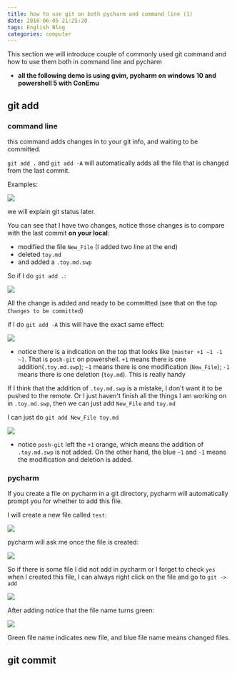 ```yaml
---
title: how to use git on both pycharm and command line (1)
date: 2016-06-05 21:25:20
tags: English Blog
categories: computer
---
```


This section we will introduce couple of commonly used git command and how to use them both in command line and pycharm

* **all the following demo is using gvim, pycharm on windows 10 and powershell 5 with ConEmu**


## git add 

### command line

this command adds changes in to your git info, and waiting to be committed.

`git add .` and `git add -A` will automatically adds all the file that is changed from the last commit.

Examples:

![](/images/git_basic/git_status.PNG)

we will explain git status later.

You can see that I have two changes, notice those changes is to compare with the last commit **on your local**: 

  * modified the file `New_File` (I added two line at the end)
  * deleted `toy.md`
  * and added a `.toy.md.swp`

So if I do `git add .`:

![](/images/git_basic/git_add_dot.PNG)

All the change is added and ready to be committed (see that on the top `Changes to be committed`)

if I do `git add -A` this will have the exact same effect:

![](/images/git_basic/git_add_minusA.PNG)

* notice there is a indication on the top that looks like `[master +1 ~1 -1 ~]`.
That is `posh-git` on powershell. 
`+1` means there is one addition(`.toy.md.swp`); 
`~1` means there is one modification (`New_File`);
`-1` means there is one deletion (`toy.md`).
This is really handy

If I think that the addition of `.toy.md.swp` is a mistake, I don't want it to be pushed to the remote.
Or I just haven't finish all the things I am working on in `.toy.md.swp`, 
then we can just add `New_File` and `toy.md`

I can just do `git add New_File toy.md`

![](/images/git_basic/git_add_selected.PNG)

* notice `posh-git` left the `+1` orange, which means the addition of `.toy.md.swp` is not added. 
On the other hand, the blue `~1` and `-1` means the modification and deletion is added.

### pycharm

If you create a file on pycharm in a git directory, 
pycharm will automatically prompt you for whether to add this file.

I will create a new file called `test`:

![](/images/git_basic/pycharm_new_file.PNG)

pycharm will ask me once the file is created:

![](/images/git_basic/pycharm_git_add_promp.PNG)

So if there is some file I did not add in pycharm or I forget to check `yes` when I created this file,
I can always right click on the file and go to `git -> add`

![](/images/git_basic/pycharm_git_add_manual.PNG)

After adding notice that the file name turns green:

![](/images/git_basic/pycharm_git_add_after.PNG)

Green file name indicates new file, and blue file name means changed files.

## git commit 



